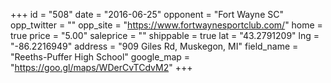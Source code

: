 +++
id = "508"
date = "2016-06-25"
opponent = "Fort Wayne SC"
opp_twitter = ""
opp_site = "https://www.fortwaynesportclub.com/"
home = true
price = "5.00"
saleprice = ""
shippable = true
lat = "43.2791209"
lng = "-86.2216949"
address = "909 Giles Rd, Muskegon, MI"
field_name = "Reeths-Puffer High School"
google_map = "https://goo.gl/maps/WDerCvTCdvM2"
+++
